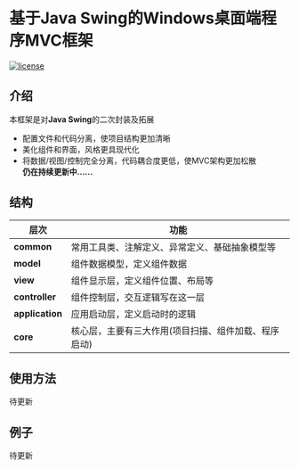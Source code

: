 # 基于Java Swing的Windows桌面端程序MVC框架
[![license](https://img.shields.io/github/license/mashape/apistatus.svg?style=for-the-badge)](LICENSE)
## 介绍
本框架是对**Java Swing**的二次封装及拓展
+ 配置文件和代码分离，使项目结构更加清晰
+ 美化组件和界面，风格更具现代化
+ 将数据/视图/控制完全分离，代码耦合度更低，使MVC架构更加松散  
**仍在持续更新中......**
## 结构
|  层次   | 功能  |
|  ----  | ----  |
| **common**  | 常用工具类、注解定义、异常定义、基础抽象模型等 |
| **model**  | 组件数据模型，定义组件数据 |
| **view**  | 组件显示层，定义组件位置、布局等 |
| **controller**  | 组件控制层，交互逻辑写在这一层 |
| **application**  | 应用启动层，定义启动时的逻辑 |
| **core**  | 核心层，主要有三大作用(项目扫描、组件加载、程序启动) |
## 使用方法
待更新  
## 例子
待更新  
